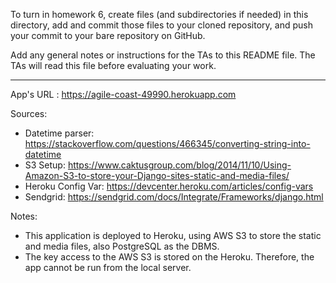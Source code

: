 To turn in homework 6, create files (and subdirectories if needed) in
this directory, add and commit those files to your cloned repository,
and push your commit to your bare repository on GitHub.

Add any general notes or instructions for the TAs to this README file.
The TAs will read this file before evaluating your work.

------
App's URL : https://agile-coast-49990.herokuapp.com

Sources:
- Datetime parser: https://stackoverflow.com/questions/466345/converting-string-into-datetime
- S3 Setup: https://www.caktusgroup.com/blog/2014/11/10/Using-Amazon-S3-to-store-your-Django-sites-static-and-media-files/
- Heroku Config Var: https://devcenter.heroku.com/articles/config-vars
- Sendgrid: https://sendgrid.com/docs/Integrate/Frameworks/django.html

Notes:
- This application is deployed to Heroku, using AWS S3 to store the static and media files, also PostgreSQL as the DBMS.
- The key access to the AWS S3 is stored on the Heroku. Therefore, the app cannot be run from the local server.
